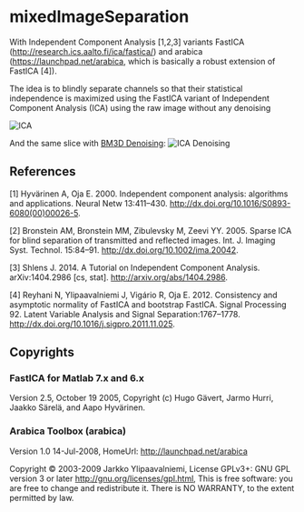 # mixedImageSeparation

With Independent Component Analysis [1,2,3] variants FastICA (http://research.ics.aalto.fi/ica/fastica/) and arabica (https://launchpad.net/arabica, which is basically a robust extension of FastICA [4]). 

The idea is to blindly separate channels so that their statistical independence is maximized using the FastICA variant of Independent Component Analysis (ICA) using the raw image without any denoising

![ICA](https://dl.dropboxusercontent.com/u/6757026/githubFigures/ica_basicIllustration.png)

And the same slice with <a href="http://www.cs.tut.fi/~foi/GCF-BM3D/">BM3D Denoising</a>:
![ICA Denoising](https://dl.dropboxusercontent.com/u/6757026/githubFigures/ica_basicIllustration_withBM3D_Denoising.png)

## References

[1] Hyvärinen A, Oja E. 2000. Independent component analysis: algorithms and applications. Neural Netw 13:411–430. http://dx.doi.org/10.1016/S0893-6080(00)00026-5.

[2] Bronstein AM, Bronstein MM, Zibulevsky M, Zeevi YY. 2005. Sparse ICA for blind separation of transmitted and reflected images. Int. J. Imaging Syst. Technol. 15:84–91. http://dx.doi.org/10.1002/ima.20042.

[3] Shlens J. 2014. A Tutorial on Independent Component Analysis. arXiv:1404.2986 [cs, stat]. http://arxiv.org/abs/1404.2986.

[4] Reyhani N, Ylipaavalniemi J, Vigário R, Oja E. 2012. Consistency and asymptotic normality of FastICA and bootstrap FastICA. Signal Processing 92. Latent Variable Analysis and Signal Separation:1767–1778. http://dx.doi.org/10.1016/j.sigpro.2011.11.025.

## Copyrights

### FastICA for Matlab 7.x and 6.x
Version 2.5, October 19 2005, Copyright (c) Hugo Gävert, Jarmo Hurri, Jaakko Särelä, and Aapo Hyvärinen.

### Arabica Toolbox (arabica)
Version 1.0 14-Jul-2008, HomeUrl: http://launchpad.net/arabica

Copyright © 2003-2009  Jarkko Ylipaavalniemi, License GPLv3+: GNU GPL version 3 or later <http://gnu.org/licenses/gpl.html>, This is free software: you are free to change and redistribute it. There is NO WARRANTY, to the extent permitted by law.


